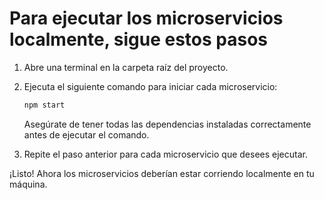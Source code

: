 # Para ejecutar los microservicios localmente, sigue estos pasos

1. Abre una terminal en la carpeta raíz del proyecto.
2. Ejecuta el siguiente comando para iniciar cada microservicio:

   ```bash
   npm start
   ```

   Asegúrate de tener todas las dependencias instaladas correctamente antes de ejecutar el comando.

3. Repite el paso anterior para cada microservicio que desees ejecutar.

¡Listo! Ahora los microservicios deberían estar corriendo localmente en tu máquina.
